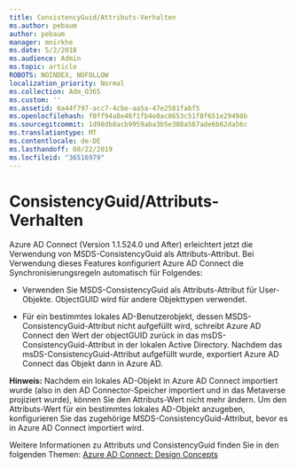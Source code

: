 ```yaml
---
title: ConsistencyGuid/Attributs-Verhalten
ms.author: pebaum
author: pebaum
manager: mnirkhe
ms.date: 5/2/2018
ms.audience: Admin
ms.topic: article
ROBOTS: NOINDEX, NOFOLLOW
localization_priority: Normal
ms.collection: Adm_O365
ms.custom: ''
ms.assetid: 6a44f797-acc7-4cbe-aa5a-47e2581fabf5
ms.openlocfilehash: f0ff94a8e46f1fb4e0ac8653c51f8f651e29498b
ms.sourcegitcommit: 1d98db8acb9959aba3b5e308a567ade6b62da56c
ms.translationtype: MT
ms.contentlocale: de-DE
ms.lasthandoff: 08/22/2019
ms.locfileid: "36516979"
---
```

# <a name="consistencyguid--sourceanchor-behavior"></a>ConsistencyGuid/Attributs-Verhalten

Azure AD Connect (Version 1.1.524.0 und After) erleichtert jetzt die Verwendung von MSDS-ConsistencyGuid als Attributs-Attribut. Bei Verwendung dieses Features konfiguriert Azure AD Connect die Synchronisierungsregeln automatisch für Folgendes:
  
- Verwenden Sie MSDS-ConsistencyGuid als Attributs-Attribut für User-Objekte. ObjectGUID wird für andere Objekttypen verwendet.
    
- Für ein bestimmtes lokales AD-Benutzerobjekt, dessen MSDS-ConsistencyGuid-Attribut nicht aufgefüllt wird, schreibt Azure AD Connect den Wert der objectGUID zurück in das msDS-ConsistencyGuid-Attribut in der lokalen Active Directory. Nachdem das msDS-ConsistencyGuid-Attribut aufgefüllt wurde, exportiert Azure AD Connect das Objekt dann in Azure AD.
    
 **Hinweis:** Nachdem ein lokales AD-Objekt in Azure AD Connect importiert wurde (also in den AD Connector-Speicher importiert und in das Metaverse projiziert wurde), können Sie den Attributs-Wert nicht mehr ändern. Um den Attributs-Wert für ein bestimmtes lokales AD-Objekt anzugeben, konfigurieren Sie das zugehörige MSDS-ConsistencyGuid-Attribut, bevor es in Azure AD Connect importiert wird. 
  
Weitere Informationen zu Attributs und ConsistencyGuid finden Sie in den folgenden Themen: [Azure AD Connect: Design Concepts](https://docs.microsoft.com/azure/active-directory/connect/active-directory-aadconnect-design-concepts)
  

